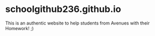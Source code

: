 # schoolgithub236.github.io
This is an authentic website to help students from Avenues with their Homework! ;)
